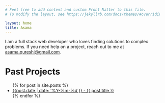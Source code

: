 ```yaml
---
# Feel free to add content and custom Front Matter to this file.
# To modify the layout, see https://jekyllrb.com/docs/themes/#overriding-theme-defaults

layout: home
title: Asama
---
```


I am a full stack web developer who loves finding solutions to complex problems. If you need help on a project, reach out to me at asama.qureshi@gmail.com.

# Past Projects

<ul>
  {% for post in site.posts %}
    <li>
      <a href="{{ post.url }}">{{post.date | date: '%Y-%m-%d'}} - {{ post.title }}</a>
    </li>
  {% endfor %}
</ul>